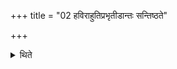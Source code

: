 +++
title = "02 हविराहुतिप्रभृतीडान्तः सन्तिष्ठते"

+++

<details><summary>थिते</summary>

2. Beginning with the offering of the oblation and ending with the Iḍā-rite,[1] (the ritual of the animal-sacrificial-bread) stands completely established (i.e. concluded).  


[^1]: i.e. from II.18.8 upto III.3.1.
</details>
